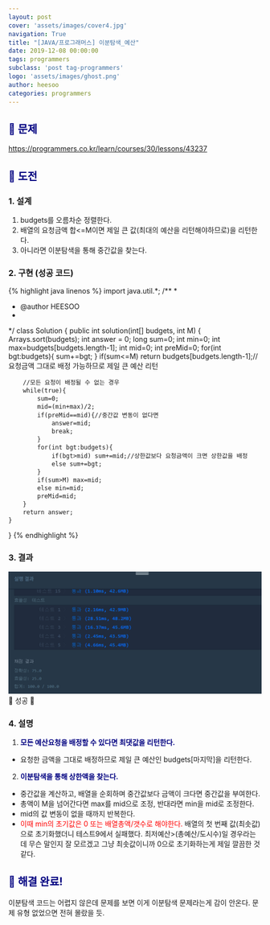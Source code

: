 ```yaml
---
layout: post
cover: 'assets/images/cover4.jpg'
navigation: True
title: "[JAVA/프로그래머스] 이분탐색_예산"
date: 2019-12-08 00:00:00
tags: programmers
subclass: 'post tag-programmers'
logo: 'assets/images/ghost.png'
author: heesoo
categories: programmers
---
```

## <span style="color:navy">👀 문제</span>
<https://programmers.co.kr/learn/courses/30/lessons/43237>

## <span style="color:navy">👊 도전</span>

### 1. 설계
1. budgets를 오름차순 정렬한다.
2. 배열의 요청금액 합<=M이면 제일 큰 값(최대의 예산을 리턴해야하므로)을 리턴한다.
3. 아니라면 이분탐색을 통해 중간값을 찾는다.

### 2. 구현 (성공 코드)
{% highlight java linenos %}
import java.util.*;
/**
 *
 * @author HEESOO
 *
 */
class Solution {
    public int solution(int[] budgets, int M) {
        Arrays.sort(budgets);
        int answer = 0;
        long sum=0;
        int min=0;
        int max=budgets[budgets.length-1];
        int mid=0;
        int preMid=0;
        for(int bgt:budgets){
            sum+=bgt;
        }
        if(sum<=M) return budgets[budgets.length-1];//요청금액 그대로 배정 가능하므로 제일 큰 예산 리턴

        //모든 요청이 배정될 수 없는 경우
        while(true){
            sum=0;
            mid=(min+max)/2;
            if(preMid==mid){//중간값 변동이 없다면
                answer=mid;
                break;
            }
            for(int bgt:budgets){
                if(bgt>mid) sum+=mid;//상한값보다 요청금액이 크면 상한값을 배정
                else sum+=bgt;
            }
            if(sum>M) max=mid;
            else min=mid;
            preMid=mid;
        }
        return answer;
    }
}
{% endhighlight %}

### 3. 결과
![실행결과](./assets/images/191208_1.PNG)
🤟 성공 🤟

### 4. 설명
1. **<span style="color:navy">모든 예산요청을 배정할 수 있다면 최댓값을 리턴한다.</span>**
- 요청한 금액을 그대로 배정하므로 제일 큰 예산인 budgets[마지막]을 리턴한다.
2. **<span style="color:navy">이분탐색을 통해 상한액을 찾는다.</span>**
- 중간값을 계산하고, 배열을 순회하며 중간값보다 금액이 크다면 중간값을 부여한다.
- 총액이 M을 넘어간다면 max를 mid으로 조정, 반대라면 min을 mid로 조정한다.
- mid의 값 변동이 없을 때까지 반복한다.
- <span style="color:red">이때 min의 초기값은 0 또는 배열총액/갯수로 해야한다.</span> 배열의 첫 번째 값(최솟값)으로 초기화했더니 테스트9에서 실패했다. 최저예산>(총예산/도시수)일 경우라는데 무슨 말인지 잘 모르겠고 그냥 최솟값이니까 0으로 초기화하는게 제일 깔끔한 것 같다.

## <span style="color:navy">👏 해결 완료!</span>
이분탐색 코드는 어렵지 않은데 문제를 보면 이게 이분탐색 문제라는게 감이 안온다. 문제 유형 없었으면 전혀 몰랐을 듯.
